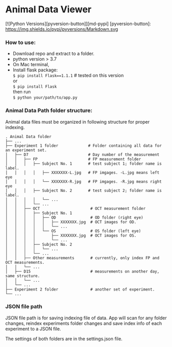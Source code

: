 # Animal Data Viewer
[![Python Versions][pyversion-button]][md-pypi]
[pyversion-button]: https://img.shields.io/pypi/pyversions/Markdown.svg  
### How to use:
* Download repo and extract to a folder. 
* python version > 3.7
* On Mac terminal,
* Install flask package:  
`$ pip install Flask==1.1.1` # tested on this version   
or  
`$ pip install Flask`  
then run  
`$ python your/path/to/app.py `

### Animal Data Path folder structure:  
Animal data files must be organized in following structure for proper indexing.

    . Animal Data folder
    ├── ...
    ├── Experiment 1 folder             # Folder containing all data for an experiment set.
    │   ├── D7                          # Day number of the measurement
    │   │   ├── FP                      # FP measurement folder
    │   │   │   ├── Subject No. 1       # test subject 1; folder name is label. 
    │   │   │   │   ├── XXXXXXX-L.jpg   # FP imgages. -L.jpg means left eye
    │   │   │   │   └── XXXXXXX-R.jpg   # FP imgages. -R.jpg means right eye
    │   │   │   ├── Subject No. 2       # test subject 2; folder name is label. 
    │   │   │   │   └── ...
    │   │   │   └── ...
    │   │   ├── OCT                      # OCT measurement folder
    │   │   │   ├── Subject No. 1 
    │   │   │   │   ├── OD               # OD folder (right eye)
    │   │   │   │   │   ├── XXXXXXX.jpg  # OCT images for OD. 
    │   │   │   │   │   └── ...
    │   │   │   │   └── OS               # OS folder (left eye)
    │   │   │   │       ├── XXXXXXX.jpg  # OCT images for OS. 
    │   │   │   │       └── ...
    │   │   │   ├── Subject No. 2 
    │   │   │   │   └── ...
    │   │   │   └── ...
    │   │   ├── Other measurements       # currently, only index FP and OCT measurements.
    │   │   └── ...               
    │   ├── D15                          # measurements on another day, same structure.
    │   │   └── ...
    │   └── ...
    ├── Experiment 2 folder              # another set of experiment.
    └── ...  
    
### JSON file path 
JSON file path is for saving indexing file of data.
App will scan for any folder changes, reindex experiments folder changes and save index info of each experiment to a JSON file.


The settings of both folders are in the settings.json file. 

